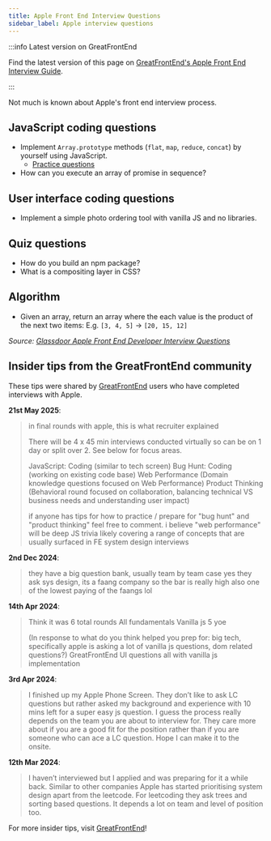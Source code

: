```yaml
---
title: Apple Front End Interview Questions
sidebar_label: Apple interview questions
---
```


:::info Latest version on GreatFrontEnd

Find the latest version of this page on [GreatFrontEnd's Apple Front End Interview Guide](https://www.greatfrontend.com/interviews/company/apple/questions-guides?utm_source=frontendinterviewhandbook&utm_medium=referral&gnrs=frontendinterviewhandbook).

:::

Not much is known about Apple's front end interview process.

## JavaScript coding questions

- Implement `Array.prototype` methods (`flat`, `map`, `reduce`, `concat`) by yourself using JavaScript.
  - [Practice questions](https://www.greatfrontend.com/questions/coding?utm_source=frontendinterviewhandbook&utm_medium=referral&gnrs=frontendinterviewhandbook)
- How can you execute an array of promise in sequence?

## User interface coding questions

- Implement a simple photo ordering tool with vanilla JS and no libraries.

## Quiz questions

- How do you build an npm package?
- What is a compositing layer in CSS?

## Algorithm

- Given an array, return an array where the each value is the product of the next two items: E.g. `[3, 4, 5]` -> `[20, 15, 12]`

_Source: [Glassdoor Apple Front End Developer Interview Questions](https://www.glassdoor.sg/Interview/Apple-Front-End-Developer-Interview-Questions-EI_IE1138.0,5_KO6,25.htm)_

## Insider tips from the GreatFrontEnd community

These tips were shared by [GreatFrontEnd](https://www.greatfrontend.com/?utm_source=frontendinterviewhandbook&utm_medium=referral&gnrs=frontendinterviewhandbook) users who have completed interviews with Apple.

**21st May 2025**:

> in final rounds with apple, this is what recruiter explained
> 
> There will be 4 x 45 min interviews conducted virtually so can be on 1 day or split over 2. See below for focus areas. 
> 
> JavaScript: Coding (similar to tech screen) 
> Bug Hunt: Coding (working on existing code base) 
> Web Performance (Domain knowledge questions focused on Web Performance) 
> Product Thinking (Behavioral round focused on collaboration, balancing technical VS business needs and understanding user impact) 
> 
> if anyone has tips for how to practice / prepare for "bug hunt" and "product thinking" feel free to comment. i believe "web performance" will be deep JS trivia likely covering a range of concepts that are usually surfaced in FE system design interviews

**2nd Dec 2024**:

> they have a big question bank, usually team by team case
> yes they ask sys design, its a faang company so the bar is really high
> also one of the lowest paying of the faangs lol

**14th Apr 2024**:

> Think it was 6 total rounds
> All fundamentals
> Vanilla js
> 5 yoe
> 
> (In response to what do you think helped you prep for:  big tech, specifically apple is asking a lot of vanilla js questions, dom related questions?)
> GreatFrontEnd UI questions all with vanilla js implementation

**3rd Apr 2024**:

> I finished up my Apple Phone Screen. They don’t like to ask LC questions but rather asked my background and experience with 10 mins left for a super easy js question. I guess the process really depends on the team you are about to interview for. They care more about if you are a good fit for the position rather than if you are someone who can ace a LC question. Hope I can make it to the onsite. 

**12th Mar 2024**:

> I haven’t interviewed but I applied and was preparing for it a while back. Similar to other companies Apple has started prioritising system design apart from the leetcode. For leetcoding they ask trees and sorting based questions. It depends a lot on team and level of position too.

For more insider tips, visit [GreatFrontEnd](https://www.greatfrontend.com/?utm_source=frontendinterviewhandbook&utm_medium=referral&gnrs=frontendinterviewhandbook)!

